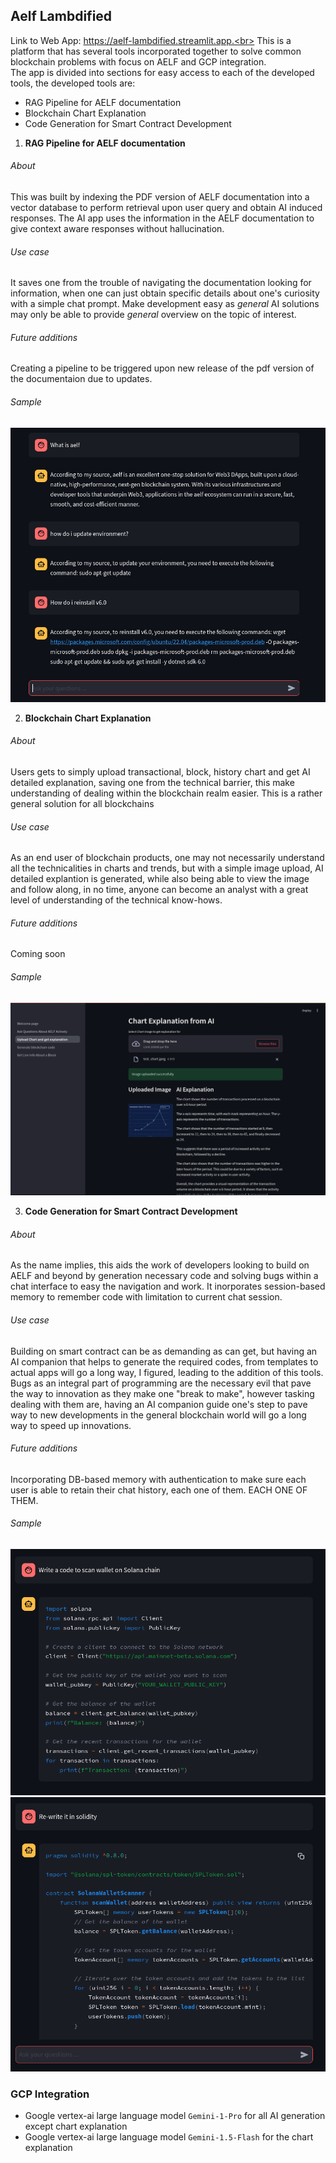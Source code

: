 ## Aelf Lambdified
Link to Web App: https://aelf-lambdified.streamlit.app.<br>
This is a platform that has several tools incorporated together to solve common blockchain problems with focus on AELF and GCP integration.<br>
The app is divided into sections for easy access to each of the developed tools, the developed tools are:
* RAG Pipeline for AELF documentation
* Blockchain Chart Explanation
* Code Generation for Smart Contract Development


1. **RAG Pipeline for AELF documentation**
###### About
This was built by indexing the PDF version of AELF documentation into a vector database to perform retrieval upon user query and obtain AI induced responses. The AI app uses the information in the AELF documentation to give context aware responses without hallucination.

###### Use case
It saves one from the trouble of navigating the documentation looking for information, when one can just obtain specific details about one's curiosity with a simple chat prompt. Make development easy as *general* AI solutions may only be able to provide *general* overview on the topic of interest.

###### Future additions
Creating a pipeline to be triggered upon new release of the pdf version of the documentaion due to updates.

###### Sample
![Sample conversation with the RAG Pipeline](./sample_images/Screenshot%20from%202024-07-29%2018-09-58.png)

2. **Blockchain Chart Explanation**
###### About
Users gets to simply upload transactional, block, history chart and get AI detailed explanation, saving one from the technical barrier, this make understanding of dealing within the blockchain realm easier. This is a rather general solution for all blockchains

###### Use case
As an end user of blockchain products, one may not necessarily understand all the technicalities in charts and trends, but with a simple image upload, AI detailed explantion is generated, while also being able to view the image and follow along, in no time, anyone can become an analyst with a great level of understanding of the technical know-hows.

###### Future additions
Coming soon

###### Sample
![Sample chart explanation](./sample_images/Screenshot%20from%202024-07-29%2011-55-34.png)


3. **Code Generation for Smart Contract Development**
###### About
As the name implies, this aids the work of developers looking to build on AELF and beyond by generation necessary code and solving bugs within a chat interface to easy the navigation and work. It inorporates session-based memory to remember code with limitation to current chat session.

###### Use case
Building on smart contract can be as demanding as can get, but having an AI companion that helps to generate the required codes, from templates to actual apps will go a long way, I figured, leading to the addition of this tools. Bugs as an integral part of programming are the necessary evil that pave the way to innovation as they make one "break to make", however tasking dealing with them are, having an AI companion guide one's step to pave way to new developments in the general blockchain world will go a long way to speed up innovations.

###### Future additions
Incorporating DB-based memory with authentication to make sure each user is able to retain their chat history, each one of them. EACH ONE OF THEM.

###### Sample
![Asking for code to be generated](./sample_images/Screenshot%20from%202024-07-29%2017-10-09.png)
![Asking to rewrite to confirm memory](./sample_images/Screenshot%20from%202024-07-29%2017-10-24.png)

### GCP Integration
* Google vertex-ai large language model `Gemini-1-Pro` for all AI generation except chart explanation
* Google vertex-ai large language model `Gemini-1.5-Flash` for the chart explanation